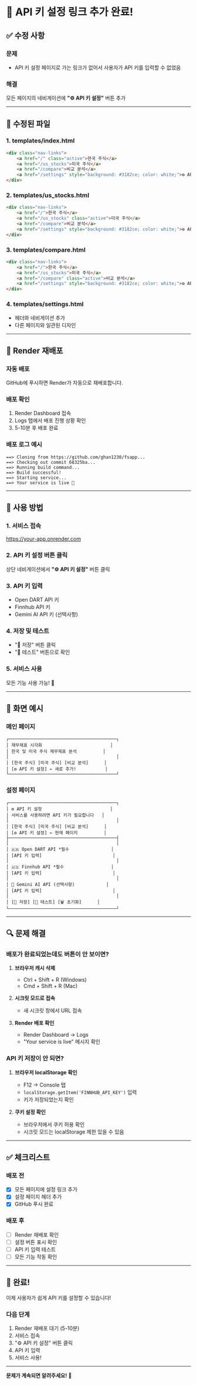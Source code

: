 # 🔧 API 키 설정 링크 추가 완료!

## ✅ 수정 사항

### 문제
- API 키 설정 페이지로 가는 링크가 없어서 사용자가 API 키를 입력할 수 없었음

### 해결
모든 페이지의 네비게이션에 **"⚙️ API 키 설정"** 버튼 추가

---

## 📝 수정된 파일

### 1. templates/index.html
```html
<div class="nav-links">
    <a href="/" class="active">한국 주식</a>
    <a href="/us_stocks">미국 주식</a>
    <a href="/compare">비교 분석</a>
    <a href="/settings" style="background: #3182ce; color: white;">⚙️ API 키 설정</a>
</div>
```

### 2. templates/us_stocks.html
```html
<div class="nav-links">
    <a href="/">한국 주식</a>
    <a href="/us_stocks" class="active">미국 주식</a>
    <a href="/compare">비교 분석</a>
    <a href="/settings" style="background: #3182ce; color: white;">⚙️ API 키 설정</a>
</div>
```

### 3. templates/compare.html
```html
<div class="nav-links">
    <a href="/">한국 주식</a>
    <a href="/us_stocks">미국 주식</a>
    <a href="/compare" class="active">비교 분석</a>
    <a href="/settings" style="background: #3182ce; color: white;">⚙️ API 키 설정</a>
</div>
```

### 4. templates/settings.html
- 헤더와 네비게이션 추가
- 다른 페이지와 일관된 디자인

---

## 🚀 Render 재배포

### 자동 배포
GitHub에 푸시하면 Render가 자동으로 재배포합니다.

### 배포 확인
1. Render Dashboard 접속
2. Logs 탭에서 배포 진행 상황 확인
3. 5-10분 후 배포 완료

### 배포 로그 예시
```
==> Cloning from https://github.com/ghan1230/fsapp...
==> Checking out commit 68325ba...
==> Running build command...
==> Build successful!
==> Starting service...
==> Your service is live 🎉
```

---

## 🎯 사용 방법

### 1. 서비스 접속
https://your-app.onrender.com

### 2. API 키 설정 버튼 클릭
상단 네비게이션에서 **"⚙️ API 키 설정"** 버튼 클릭

### 3. API 키 입력
- Open DART API 키
- Finnhub API 키
- Gemini AI API 키 (선택사항)

### 4. 저장 및 테스트
- "💾 저장" 버튼 클릭
- "🧪 테스트" 버튼으로 확인

### 5. 서비스 사용
모든 기능 사용 가능! 🎉

---

## 📱 화면 예시

### 메인 페이지
```
┌─────────────────────────────────────────┐
│ 재무제표 시각화                          │
│ 한국 및 미국 주식 재무제표 분석          │
│                                         │
│ [한국 주식] [미국 주식] [비교 분석]      │
│ [⚙️ API 키 설정] ← 새로 추가!           │
└─────────────────────────────────────────┘
```

### 설정 페이지
```
┌─────────────────────────────────────────┐
│ ⚙️ API 키 설정                          │
│ 서비스를 사용하려면 API 키가 필요합니다   │
│                                         │
│ [한국 주식] [미국 주식] [비교 분석]      │
│ [⚙️ API 키 설정] ← 현재 페이지          │
├─────────────────────────────────────────┤
│                                         │
│ 🇰🇷 Open DART API *필수                │
│ [API 키 입력]                           │
│                                         │
│ 🇺🇸 Finnhub API *필수                  │
│ [API 키 입력]                           │
│                                         │
│ 🤖 Gemini AI API (선택사항)            │
│ [API 키 입력]                           │
│                                         │
│ [💾 저장] [🧪 테스트] [🗑️ 초기화]      │
└─────────────────────────────────────────┘
```

---

## 🔍 문제 해결

### 배포가 완료되었는데도 버튼이 안 보이면?

1. **브라우저 캐시 삭제**
   - Ctrl + Shift + R (Windows)
   - Cmd + Shift + R (Mac)

2. **시크릿 모드로 접속**
   - 새 시크릿 창에서 URL 접속

3. **Render 배포 확인**
   - Render Dashboard → Logs
   - "Your service is live" 메시지 확인

### API 키 저장이 안 되면?

1. **브라우저 localStorage 확인**
   - F12 → Console 탭
   - `localStorage.getItem('FINNHUB_API_KEY')` 입력
   - 키가 저장되었는지 확인

2. **쿠키 설정 확인**
   - 브라우저에서 쿠키 허용 확인
   - 시크릿 모드는 localStorage 제한 있을 수 있음

---

## ✅ 체크리스트

### 배포 전
- [x] 모든 페이지에 설정 링크 추가
- [x] 설정 페이지 헤더 추가
- [x] GitHub 푸시 완료

### 배포 후
- [ ] Render 재배포 확인
- [ ] 설정 버튼 표시 확인
- [ ] API 키 입력 테스트
- [ ] 모든 기능 작동 확인

---

## 🎉 완료!

이제 사용자가 쉽게 API 키를 설정할 수 있습니다!

### 다음 단계
1. Render 재배포 대기 (5-10분)
2. 서비스 접속
3. "⚙️ API 키 설정" 버튼 클릭
4. API 키 입력
5. 서비스 사용!

---

**문제가 계속되면 알려주세요!** 🚀
